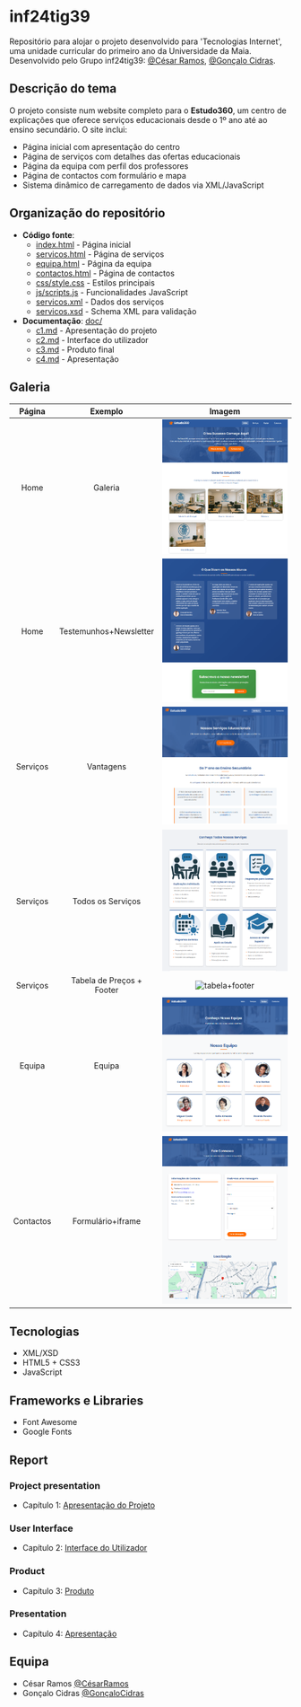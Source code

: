 # inf24tig39

Repositório para alojar o projeto desenvolvido para 'Tecnologias Internet', uma unidade curricular do primeiro ano da Universidade da Maia. Desenvolvido pelo Grupo inf24tig39: [@César Ramos](https://github.com/devCesarRamos), [@Gonçalo Cidras](https://github.com/devCidras).

## Descrição do tema

O projeto consiste num website completo para o **Estudo360**, um centro de explicações que oferece serviços educacionais desde o 1º ano até ao ensino secundário. O site inclui:

- Página inicial com apresentação do centro
- Página de serviços com detalhes das ofertas educacionais
- Página da equipa com perfil dos professores
- Página de contactos com formulário e mapa
- Sistema dinâmico de carregamento de dados via XML/JavaScript

## Organização do repositório

- **Código fonte**:
  - [index.html](index.html) - Página inicial
  - [servicos.html](servicos.html) - Página de serviços
  - [equipa.html](equipa.html) - Página da equipa
  - [contactos.html](contactos.html) - Página de contactos
  - [css/style.css](css/style.css) - Estilos principais
  - [js/scripts.js](js/scripts.js) - Funcionalidades JavaScript
  - [servicos.xml](xml/servicos.xml) - Dados dos serviços
  - [servicos.xsd](xml/servicos.xsd) - Schema XML para validação
- **Documentação**: [doc/](doc/)
  - [c1.md](doc/c1.md) - Apresentação do projeto
  - [c2.md](doc/c2.md) - Interface do utilizador
  - [c3.md](doc/c3.md) - Produto final
  - [c4.md](doc/c4.md) - Apresentação

## Galeria

|  Página   |          Exemplo          |                               Imagem                               |
| :-------: | :-----------------------: | :----------------------------------------------------------------: |
|   Home    |          Galeria          |         ![header+galeria](./assets/img/Header_Galeria.PNG)         |
|   Home    |  Testemunhos+Newsletter   | ![testemunhos+newsletter](./assets/img/Testemunhos_Newsletter.PNG) |
| Serviços  |         Vantagens         |       ![header+vantagens](./assets/img/Header+Vantagens.PNG)       |
| Serviços  |     Todos os Serviços     |            ![todosServicos](./assets/img/Servicos.PNG)             |
| Serviços  | Tabela de Preços + Footer |       ![tabela+footer](./assets/img/TabelaPreços+Footer.PNG)       |
|  Equipa   |          Equipa           |             ![header+equipa](./assets/img/equipa.png)              |
| Contactos |     Formulário+iframe     |  ![header+formulario+iframe](./assets/img/header+form+iframe.PNG)  |

## Tecnologias

- XML/XSD
- HTML5 + CSS3
- JavaScript

## Frameworks e Libraries

- Font Awesome
- Google Fonts

## Report

### Project presentation

- Capítulo 1: [Apresentação do Projeto](doc/c1.md)

### User Interface

- Capítulo 2: [Interface do Utilizador](doc/c2.md)

### Product

- Capítulo 3: [Produto](doc/c3.md)

### Presentation

- Capítulo 4: [Apresentação](doc/c4.md)

## Equipa

- César Ramos [@CésarRamos](https://github.com/devCesarRamos)
- Gonçalo Cidras [@GonçaloCidras](https://github.com/devCidras)
